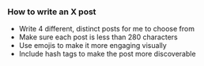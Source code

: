 ### How to write an X post
- Write 4 different, distinct posts for me to choose from
- Make sure each post is less than 280 characters
- Use emojis to make it more engaging visually
- Include hash tags to make the post more discoverable
